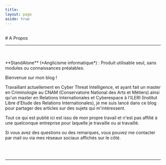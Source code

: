 ```yaml
---
title:
layout: page
aside: true
---
```

<br/>
# A Propos
<hr>
<br/>
<br/>
**StandAlone** (*Anglicisme informatique*) : Produit utilisable seul, sans modules ou connaissances préalables. 

Bienvenue sur mon blog ! 

Travaillant actuellement en Cyber Threat Intelligence, et ayant fait un master en Criminologie au CNAM (Conservatoire National des Arts et Métiers) ainsi qu'un master en Relations Internationales et Cyberespace à l'ILERI (Institut Libre d'Etude des Relations Internationales), je me suis lancé dans ce blog pour partager des articles sur des sujets qui m'intéressent.

Tout ce qui est publié ici est issu de mon propre travail et n'est pas affilié à une quelconque entreprise pour laquelle je travaille ou ai travaillé.

Si vous avez des questions ou des remarques, vous pouvez me contacter par mail ou via mes réseaux sociaux affichés sur le côté.

<br/><br/>

<hr>
